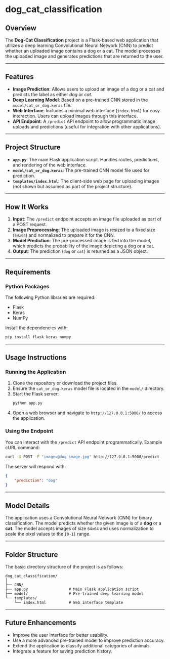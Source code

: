 # dog_cat_classification

## Overview

The **Dog-Cat Classification** project is a Flask-based web application that utilizes a deep learning Convolutional Neural Network (CNN) to predict whether an uploaded image contains a dog or a cat. The model processes the uploaded image and generates predictions that are returned to the user.

---

## Features

- **Image Prediction**: Allows users to upload an image of a dog or a cat and predicts the label as either *dog* or *cat*.
- **Deep Learning Model**: Based on a pre-trained CNN stored in the `model/cat_or_dog.keras` file.
- **Web Interface**: Includes a minimal web interface (`index.html`) for easy interaction. Users can upload images through this interface.
- **API Endpoint**: A `/predict` API endpoint to allow programmatic image uploads and predictions (useful for integration with other applications).

---

## Project Structure

- **`app.py`**: The main Flask application script. Handles routes, predictions, and rendering of the web interface.
- **`model/cat_or_dog.keras`**: The pre-trained CNN model file used for prediction.
- **`templates/index.html`**: The client-side web page for uploading images (not shown but assumed as part of the project structure).

---

## How It Works

1. **Input**: The `/predict` endpoint accepts an image file uploaded as part of a POST request.
2. **Image Preprocessing**: The uploaded image is resized to a fixed size (`64x64`) and normalized to prepare it for the CNN.
3. **Model Prediction**: The pre-processed image is fed into the model, which predicts the probability of the image depicting a dog or a cat.
4. **Output**: The prediction (`dog` or `cat`) is returned as a JSON object.

---

## Requirements

### Python Packages
The following Python libraries are required:

- Flask
- Keras
- NumPy

Install the dependencies with:
```bash
pip install flask keras numpy
```

---

## Usage Instructions

### Running the Application
1. Clone the repository or download the project files.
2. Ensure the `cat_or_dog.keras` model file is located in the `model/` directory.
3. Start the Flask server:
   ```bash
   python app.py
   ```
4. Open a web browser and navigate to `http://127.0.0.1:5000/` to access the application.

### Using the Endpoint
You can interact with the `/predict` API endpoint programmatically. Example cURL command:
```bash
curl -X POST -F "image=@dog_image.jpg" http://127.0.0.1:5000/predict
```

The server will respond with:
```json
{
    "prediction": "dog"
}
```

---

## Model Details

The application uses a Convolutional Neural Network (CNN) for binary classification. The model predicts whether the given image is of a **dog** or a **cat**. The model accepts images of size `64x64` and uses normalization to scale the pixel values to the `[0-1]` range.

---

## Folder Structure

The basic directory structure of the project is as follows:

```
dog_cat_classification/
│
├── CNN/                    
├── app.py                  # Main Flask application script
├── model/                  # Pre-trained deep learning model
└── templates/
    └── index.html          # Web interface template
```

---

## Future Enhancements

- Improve the user interface for better usability.
- Use a more advanced pre-trained model to improve prediction accuracy.
- Extend the application to classify additional categories of animals.
- Integrate a feature for saving prediction history.


